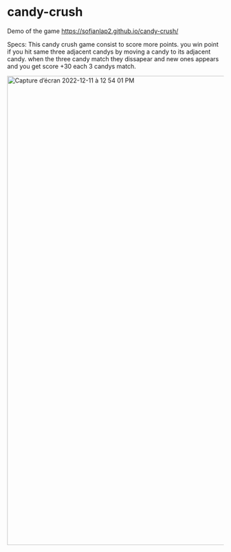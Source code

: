 # candy-crush

Demo of the game https://sofianlap2.github.io/candy-crush/


Specs:
This candy crush game consist to score more points. you win point if you hit same three adjacent candys by moving a candy to its adjacent candy.
when the three candy match they dissapear and new ones appears and you get score +30 each 3 candys match.

<img width="1092" alt="Capture d’écran 2022-12-11 à 12 54 01 PM" src="https://user-images.githubusercontent.com/76880198/206902077-86cb2a3d-4f81-4d7b-87ba-588c63b90e43.png">
